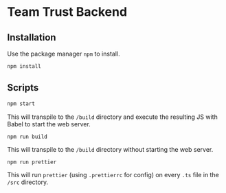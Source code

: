 # Team Trust Backend

## Installation

Use the package manager `npm` to install.

```bash
npm install
```

## Scripts

```bash
npm start
```

This will transpile to the `/build` directory and execute the resulting JS with Babel to start the web server.

```bash
npm run build
```
This will transpile to the `/build` directory without starting the web server.

```
npm run prettier
```
This will run `prettier` (using `.prettierrc` for config) on every `.ts` file in the `/src` directory.